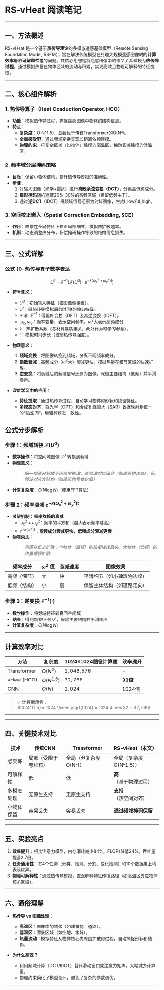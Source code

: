 # RS-vHeat 阅读笔记

---

## 一、方法概述
RS-vHeat 是一个基于**热传导理论**的多模态遥感基础模型（Remote Sensing Foundation Model, RSFM），旨在解决传统模型在处理大规模遥感图像时的**计算效率低**和**可解释性差**的问题。其核心思想是将遥感图像中的语义关系建模为**热传导过程**，通过模拟热量在物体区域的流动与积累，实现高效且物理可解释的特征提取。

---

## 二、核心组件解析

### 1. 热传导算子（Heat Conduction Operator, HCO）
- **功能**：模拟热传导过程，捕捉遥感图像中物体的结构信息。
- **特点**：
  - **复杂度**：O(N^1.5)，显著优于传统Transformer的O(N²)。
  - **全局感受野**：通过频域变换实现长距离依赖建模。
  - **物理约束**：将复杂区域（如物体）建模为高温区，稀疏区域建模为低温区。

### 2. 频率域分层掩码策略
- **目标**：保留小物体结构，提升热传导模拟的准确性。
- **步骤**：
  1. 对输入图像（光学+雷达）进行**离散余弦变换（DCT）**，分离高低频成分。
  2. **扇形掩码**随机遮蔽20%-30%的高频区域（保留低频主干）。
  3. 通过**逆DCT**（IDCT）将频域信号还原为时域图像，生成I_low和I_high。

### 3. 空间校正嵌入（Spatial Correction Embedding, SCE）
- **作用**：直接在全局特征上校正局部细节，模拟热扩散速率。
- **机制**：动态调整热分布，补偿掩码操作导致的结构信息损失。

---

## 三、公式详解

### 公式 (1): 热传导算子数学表达
$$
U^{t} = \mathcal{F}^{-1}\left( \mathcal{F}(U^{0}) \cdot e^{-k(\omega_x^2 + \omega_y^2)t} \right)
$$

- **符号含义**：
  - $U^0$：初始输入特征（如图像像素值）。
  - $U^t$：经热传导模拟后的时间t的输出特征。
  - $\mathcal{F}$ 和 $\mathcal{F}^{-1}$：傅里叶变换（DFT）及其逆变换（IDFT）。
  - $\omega_x, \omega_y$：频率变量，表示空间频率。$\omega^2$大表示高频成分
  - $k$：热扩散系数（与材料性质相关，此处作为可学习参数）。
  - $t$：模拟时间步长（控制热传导强度）。

- **物理意义**：
  1. **频域变换**：将图像转换到频域，分离不同频率成分。
  2. **指数衰减**：高频成分（$\omega^2$大）衰减更快，模拟热量在细节区域的快速扩散。
  3. **逆变换**：将衰减后的频域信号还原为图像，保留主要结构（低频）并平滑噪声。

- **深度学习中的应用**：
  - **特征提取**：通过热传导过程，自动学习物体的形状和纹理特征。
  - **多模态对齐**：将光学（OPT）和合成孔径雷达（SAR）数据映射到统一的“热空间”，增强跨模态一致性。

 ## 公式分步解析

### 步骤 1：频域转换 $\mathcal{F}(U^0)$
- **数学操作**：将空间域图像 $U^0$ 转换到频域
- **物理意义**：  
  > *把一幅画分解成不同频率的波，高频波对应细节（如建筑物边缘），低频波对应大结构（如建筑物整体轮廓）*
- **计算复杂度**：$O(N \log N)$（使用FFT算法）

### 步骤 2：频率衰减 $e^{-k(\omega_x^2 + \omega_y^2)t}$
- **关键机制**：**频率依赖的衰减**
  - $\omega_x^2 + \omega_y^2$：频率的平方和（越大表示频率越高）
  - $e^{-k(\omega^2)t}$：**高频成分衰减更快，低频成分衰减更慢**
- **物理类比**：
  > *热源在纸上扩散：小物体（高频）的热量快速散失，大物体（低频）的热量缓慢扩散*

| 频率成分 | $\omega^2$ 值 | 衰减速度 | 图像效果 |
|----------|----------------|-----------|-----------|
| 高频（细节） | 大 | 快 | 平滑细节（如小建筑物边缘） |
| 低频（结构） | 小 | 慢 | 保留主体结构（如道路走向） |

### 步骤 3：逆变换 $\mathcal{F}^{-1}(\cdot)$
- **数学操作**：将频域特征转换回空间域
- **结果**：得到新特征图 $U^t$，保留主要结构并平滑噪声
- **计算复杂度**：$O(N \log N)$

---

## 计算效率对比

| 方法 | 复杂度 | 1024×1024图像计算量 | 效率提升 |
|------|--------|---------------------|----------|
| Transformer | $O(N^2)$ | $1,048,576$ | - |
| vHeat (HCO) | $O(N^{1.5})$ | $32,768$ | **32倍** |
| CNN | $O(N)$ | $1,024$ | 1024倍 |

> ✅ **计算量示例**：  
> $1024^{1.5} = 1024 \times \sqrt{1024} = 1024 \times 32 = 32,768$

---

---

## 四、关键技术对比

| 技术          | 传统CNN       | Transformer   | RS-vHeat（本文） |
|---------------|---------------|---------------|------------------|
| 感受野        | 局部（受限于卷积核） | 全局（但复杂度O(N²)） | 全局（复杂度O(N^1.5)） |
| 可解释性      | 低            | 低            | **高**（基于物理过程） |
| 多模态处理    | 无原生支持    | 无原生支持    | **支持**（热空间对齐） |
| 小物体保留    | 容易丢失      | 容易丢失      | **通过频域掩码保留** |

---

## 五、实验亮点
1. **效率提升**：相比注意力模型，内存消耗减少84%，FLOPs降低24%，吞吐量提高2.7倍。
2. **任务通用性**：在4个任务（分类、检测、分割、变化检测）和10个数据集上均表现优异。
3. **物理可解释性**：通过热传导模拟，直观解释特征传播路径（如高温区对应物体核心区域）。

---

## 六、通俗理解
- **热传导 vs 图像处理**：
  - **高温区**：图像中的物体（如建筑物、道路）。
  - **低温区**：背景区域（如空地、水域）。
  - **热量流动**：模拟特征从物体核心向周围扩散的过程，自动捕捉形状和结构。

- **为什么高效？**
  - 利用频域计算（DCT/IDCT）替代滑动窗口或注意力矩阵，大幅减少计算量。
  - 物理约束简化了模型设计，避免了复杂的参数调优。

---
